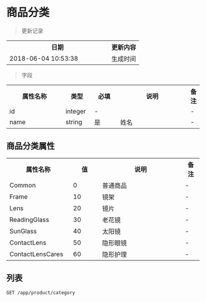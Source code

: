 # 商品分类

> 更新记录

<table>
    <tr>
        <th style="width:250px;">日期</th>
        <th>更新内容</th>
    </tr>
    <tr>
        <td>2018-06-04 10:53:38</td>
        <td>生成时间</td>
    </tr>
</table>

> 字段

<table>
    <tr>
        <th style="width:150px;">属性名称</th>
        <th style="width:60px;">类型</th>
        <th style="width:60px;">必填</th>
        <th style="width:200px;">说明</th>
        <th>备注</th>
    </tr>
    <tr>
        <td>id</td>
        <td>integer</td>
        <td>-</td>
        <td></td>
        <td>-</td>
    </tr>
    <tr>
        <td>name</td>
        <td>string</td>
        <td>是</td>
        <td>姓名</td>
        <td>-</td>
    </tr>
</table>

## 商品分类属性

<table>
    <tr>
        <th style="width:150px;">属性名称</th>
        <th style="width:60px;">值</th>
        <th style="width:200px;">说明</th>
        <th>备注</th>
    </tr>
    <tr>
        <td>Common</td>
        <td>0</td>
        <td>普通商品</td>
        <td>-</td>
    </tr>
    <tr>
        <td>Frame</td>
        <td>10</td>
        <td>镜架</td>
        <td>-</td>
    </tr>
    <tr>
        <td>Lens</td>
        <td>20</td>
        <td>镜片</td>
        <td>-</td>
    </tr>
    <tr>
        <td>ReadingGlass</td>
        <td>30</td>
        <td>老花镜</td>
        <td>-</td>
    </tr>
    <tr>
        <td>SunGlass</td>
        <td>40</td>
        <td>太阳镜</td>
        <td>-</td>
    </tr>
    <tr>
        <td>ContactLens</td>
        <td>50</td>
        <td>隐形眼镜</td>
        <td>-</td>
    </tr>
    <tr>
        <td>ContactLensCares</td>
        <td>60</td>
        <td>隐形护理</td>
        <td>-</td>
    </tr>
</table>

## 列表

```
GET /app/product/category
```
